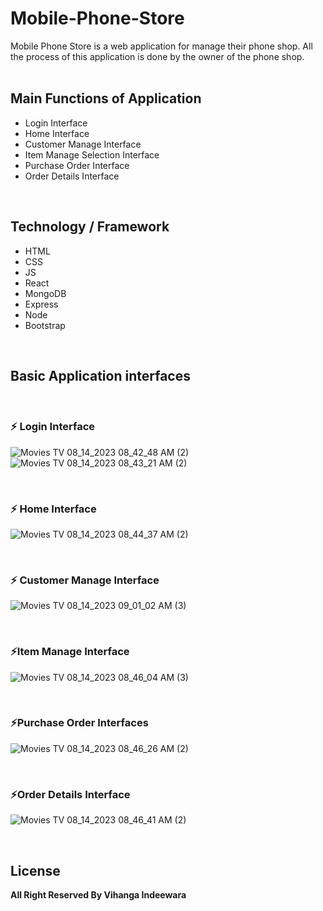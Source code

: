 # Mobile-Phone-Store

Mobile Phone Store is a web application for manage their phone shop. All the process of this application is done by the owner of the phone shop.
<br>
<br>
<h2>Main Functions of Application</h2>   
    <ul>
      <li>Login Interface</li>
      <li>Home Interface</li>
      <li>Customer Manage Interface</li>
      <li>Item Manage Selection Interface</li>
      <li>Purchase Order Interface</li>
       <li>Order Details Interface</li>
    </ul>
    
<br>
<h2>Technology / Framework</h2>
<ul>
    <li>HTML</li>
    <li>CSS</li>
    <li>JS</li>
    <li>React</li>
    <li>MongoDB</li>
    <li>Express</li>
    <li>Node</li>
    <li>Bootstrap</li>
</ul>
<br>
<h2>Basic Application interfaces</h2>
<br>

<h3>⚡ Login Interface</h3>

![Movies   TV 08_14_2023 08_42_48 AM (2)](https://github.com/VihangaIndeewara/Mobile-Phone-Store/assets/101233779/9ee61377-6784-4f62-b08f-f54f5de3928a)
![Movies   TV 08_14_2023 08_43_21 AM (2)](https://github.com/VihangaIndeewara/Mobile-Phone-Store/assets/101233779/a957f70c-c1a0-446f-b344-76c0dd80fc66)

<br>

<h3>⚡ Home Interface</h3>

![Movies   TV 08_14_2023 08_44_37 AM (2)](https://github.com/VihangaIndeewara/Mobile-Phone-Store/assets/101233779/0b676682-7268-4fba-a31a-fa14ddd96367)

<br>

<h3>⚡ Customer Manage Interface</h3>

![Movies   TV 08_14_2023 09_01_02 AM (3)](https://github.com/VihangaIndeewara/Mobile-Phone-Store/assets/101233779/5c0e4088-2064-4544-a583-84d60914da4a)

<br>
<h3>⚡Item Manage Interface</h3>

![Movies   TV 08_14_2023 08_46_04 AM (3)](https://github.com/VihangaIndeewara/Mobile-Phone-Store/assets/101233779/4f343ae0-c322-4ffd-9263-79222d693613)

<br>
<h3>⚡Purchase Order Interfaces</h3>

![Movies   TV 08_14_2023 08_46_26 AM (2)](https://github.com/VihangaIndeewara/Mobile-Phone-Store/assets/101233779/b067c516-ea80-4532-9451-98838e0365a1)

<br>
<h3>⚡Order Details Interface</h3>

![Movies   TV 08_14_2023 08_46_41 AM (2)](https://github.com/VihangaIndeewara/Mobile-Phone-Store/assets/101233779/39e21d87-fc5e-4512-b88a-a5f054fdbbf8)

<br>
<h2>License</h2>
<b>All Right Reserved By Vihanga Indeewara</b>
